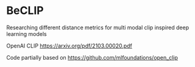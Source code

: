 # BeCLIP
Researching different distance metrics for multi modal clip inspired deep learning models

OpenAI CLIP https://arxiv.org/pdf/2103.00020.pdf

Code partially based on https://github.com/mlfoundations/open_clip
